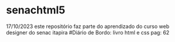 # senachtml5
17/10/2023
este repositório faz parte do aprendizado do curso web designer do senac itapira
#Diário de Bordo:
livro html e css pag:
62